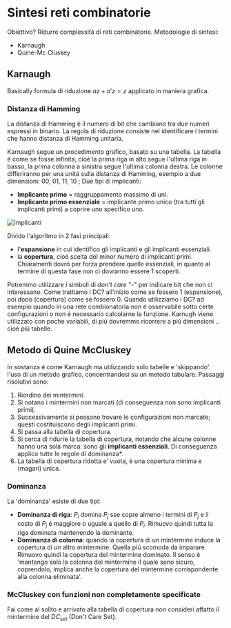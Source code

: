 # Sintesi reti combinatorie 
Obiettivo? Ridurre complessitá di reti combinatorie. 
Metodologie di sintesi: 

- Karnaugh 
- Quine-Mc Cluskey 

## Karnaugh

Basically formula di riduzione $az + a'z = z$ applicato in maniera grafica. 

### Distanza di Hamming 

La distanza di Hamming è il numero di bit che cambiano tra due numeri espressi in binario. La regola di riduzione consiste nel identificare i termini che hanno distanza di Hamming unitaria. 

Karnaugh segue un procedimento grafico, basato su una tabella. 
La tabella é come se fosse infinita, cioé la prima riga in alto segue l'ultima riga in basso, la prima colonna a sinistra segue l'ultima colonna destra. 
Le colonne differiranno per una unitá sulla distanza di Hamming, esempio a due dimensioni: 00, 01, 11, 10 ; 
Due tipi di implicanti: 

- **Implicante primo** = raggruppamento massimo di uni.
- **Implicante primo essenziale** = implicante primo unico (tra tutti gli implicanti primi) a coprire uno specifico uno.  

![implicanti](src/images/implicanti.jpg)

Divido l'algoritmo in 2 fasi principali:
 
- l'**espansione** in cui identifico gli implicanti e gli implicanti essenziali. 
- la **copertura**, cioé scelta del minor numero di implicanti primi. Chiaramenti dovró per forza prendere quelle essenziali, in quanto al termine di questa fase non ci dovranno essere 1 scoperti.

Potremmo utilizzare i simboli di _don't care_ "-" per indicare bit che non ci interessano. Come trattiamo i DC? all'inizio come se fossero 1 (espansione), poi dopo (copertura) come se fossero 0. 
Quando utilizziamo i DC? ad esempio quando in una rete combionatoria non é osservabile sotto certe configurazioni o non é necessario calcolarne la funzione. Karnugh viene utilizzato con poche variabili, di piú dovremmo ricorrere a piú dimensioni .. cioé piú tabelle. 

## Metodo di Quine McCluskey 
In sostanza é come Karnaugh ma utilizzando solo tabelle e 'skippando' l'uso di un metodo grafico, concentrandosi su un metodo tabulare.
Passaggi risolutivi sono:

1. Riordino dei mintermini.
2. Si notano i mintermini non  marcati (di conseguenza non sono implicanti primi).
3. Successivamente si possono trovare le configurazioni non marcate; questi costituiscono degli implicanti primi.
4. Si passa alla tabella di copertura. 
5. Si cerca di ridurre la tabella di copertura, notando che alcune colonne hanno una sola marca: sono gli **implicanti essenziali**. Di conseguenza applico tutte le regole di dominanza*. 
7. La tabella di copertura ridotta e’ vuota, è una copertura minima e (magari) unica. 

### Dominanza

La 'dominanza' esiste di due tipi: 

- **Dominanza di riga**: $P_i$ domina $P_j$ sse copre almeno i termini di $P_j$ e il costo di $P_j$ é maggiore o uguale a quello di $P_i$. Rimuovo quindi tutta la riga dominata mantenendo la dominante. 
- **Dominanza di colonna**: quando la copertura di un mintermine induce la copertura di un altro mintermine. Quella piú scomoda da imparare. Rimuovo quindi la copertura del mintermine dominato. Il senso è 'mantengo solo la colonna del mintermine il quale sono sicuro, coprendolo, implica anche la copertura del mintermine corrispondente alla colonna eliminata'. 

### McCluskey con funzioni non completamente specificate

Fai come al solito e arrivato alla tabella di copertura non consideri affatto il mintermine del $DC_{set}$ (Don't Care Set). 
